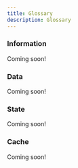 ```yaml
---
title: Glossary
description: Glossary
---
```


### Information
Coming soon!

### Data
Coming soon!

### State
Coming soon!

### Cache
Coming soon!